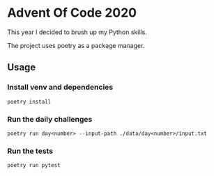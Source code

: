 # Advent Of Code 2020

This year I decided to brush up my Python skills.

The project uses poetry as a package manager.

## Usage
### Install venv and dependencies
`poetry install`

### Run the daily challenges
`poetry run day<number> --input-path ./data/day<number>/input.txt`

### Run the tests
`poetry run pytest`
